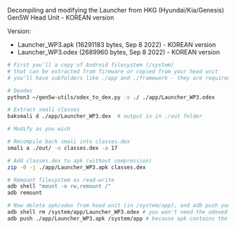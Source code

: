 Decompiling and modifying the Launcher from HKG (Hyundai/Kia/Genesis) Gen5W Head Unit - KOREAN version

Version:
- Launcher_WP3.apk (16291183 bytes, Sep  8  2022) - KOREAN version
- Launcher_WP3.odex (2689960 bytes, Sep  8  2022) - KOREAN version

```sh
# First you'll a copy of Android filesystem (/system)
# that can be extracted from firmware or copied from your head unit
# you'll have subfolders like ./app and ./framework - they are required for deodexing

# Deodex
python3 ~/gen5w-utils/odex_to_dex.py -s ./ ./app/Launcher_WP3.odex

# Extract smali classes
baksmali d ./app/Launcher_WP3.dex  # output is in ./out folder

# Modify as you wish

# Recompile back smali into classes.dex
smali a ./out/ -o classes.dex -a 17

# Add classes.dex to apk (without compression)
zip -0 -j ./app/Launcher_WP3.apk classes.dex

# Remount filesystem as read-write
adb shell "mount -o rw,remount /"
adb remount

# Now delete apk/odex from head unit (in /system/app), and adb push your patched apk
adb shell rm /system/app/Launcher_WP3.odex # you won't need the odexed app anymore
adb push ./app/Launcher_WP3.apk /system/app # because apk contains the patched dex
```


